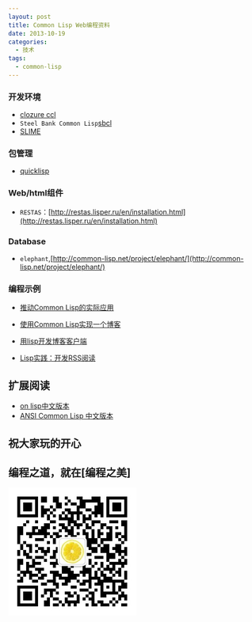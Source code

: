 ```yaml
---
layout: post
title: Common Lisp Web编程资料
date: 2013-10-19
categories:
  - 技术
tags:
  - common-lisp
---
```

### 开发环境

* [clozure ccl](http://ccl.clozure.com/)
* `Steel Bank Common Lisp`[sbcl](http://www.sbcl.org/)
* [SLIME](http://common-lisp.net/project/slime/)

### 包管理

* [quicklisp](http://www.quicklisp.org/beta/)

### Web/html组件

* `RESTAS`：[http://restas.lisper.ru/en/installation.html](http://restas.lisper.ru/en/installation.html)

### Database

* `elephant`,[http://common-lisp.net/project/elephant/](http://common-lisp.net/project/elephant/)

### 编程示例

* [推动Common Lisp的实际应用](http://www.douban.com/group/topic/26704799/)

* [使用Common Lisp实现一个博客](http://www.googies.info/articles/lisp-blog-part1.html)

* [用lisp开发博客客户端](http://codemacro.com/2011/03/13/lisp-writer/)

* [Lisp实践：开发RSS阅读](http://codemacro.com/2011/03/30/lisp-rss/)


## 扩展阅读

* [on lisp中文版本](http://jaist.dl.sourceforge.net/project/onlisp-cn/onlisp-cn_20140217.pdf)
* [ANSI Common Lisp 中文版本](http://acl.readthedocs.org/en/latest/zhCN/index.html)


## 祝大家玩的开心


## 编程之道，就在[编程之美]

![编程之美](/img/weixin_qr.jpg)


